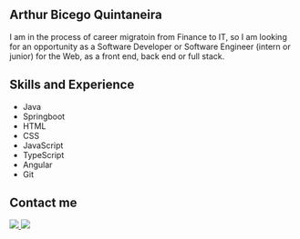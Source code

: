 ## Arthur Bicego Quintaneira

I am in the process of career migratoin from Finance to IT, so I am looking for an opportunity as a Software Developer or Software Engineer (intern or junior) for the Web, as a front end, back end or full stack.

## Skills and Experience

<ul>
  <li>Java</li>
  <li>Springboot</li>
  <li>HTML</li>
  <li>CSS</li>
  <li>JavaScript</li>
  <li>TypeScript</li>
  <li>Angular</li>
  <li>Git</li>
</ul>

## Contact me

<a href="mailto:arthur.bicego@gmail.com" target="_blank">
<img src=https://img.shields.io/badge/Gmail-D14836?style=for-the-badge&logo=gmail&logoColor=white/>
</a>

<a href="https://www.linkedin.com/in/arthurbicego/" target="_blank">
<img src=https://img.shields.io/badge/linkedin-%230077B5.svg?style=for-the-badge&logo=linkedin&logoColor=white/>
</a>
